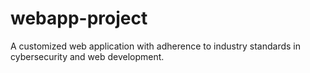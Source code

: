 # webapp-project
A customized web application with adherence to industry standards in cybersecurity and web development. 
